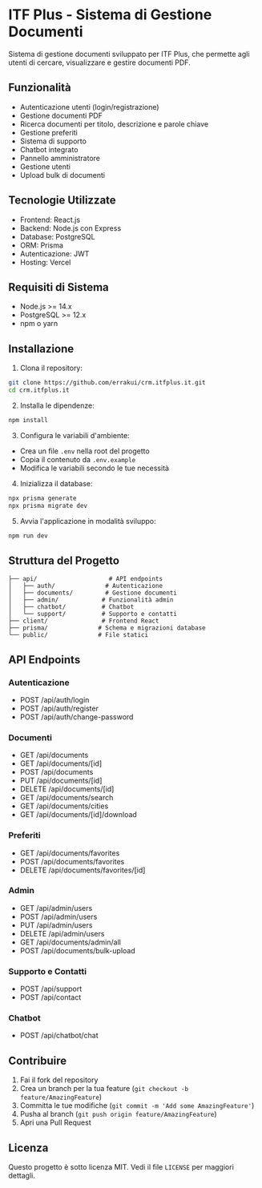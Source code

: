 # ITF Plus - Sistema di Gestione Documenti

Sistema di gestione documenti sviluppato per ITF Plus, che permette agli utenti di cercare, visualizzare e gestire documenti PDF.

## Funzionalità

- Autenticazione utenti (login/registrazione)
- Gestione documenti PDF
- Ricerca documenti per titolo, descrizione e parole chiave
- Gestione preferiti
- Sistema di supporto
- Chatbot integrato
- Pannello amministratore
- Gestione utenti
- Upload bulk di documenti

## Tecnologie Utilizzate

- Frontend: React.js
- Backend: Node.js con Express
- Database: PostgreSQL
- ORM: Prisma
- Autenticazione: JWT
- Hosting: Vercel

## Requisiti di Sistema

- Node.js >= 14.x
- PostgreSQL >= 12.x
- npm o yarn

## Installazione

1. Clona il repository:
```bash
git clone https://github.com/errakui/crm.itfplus.it.git
cd crm.itfplus.it
```

2. Installa le dipendenze:
```bash
npm install
```

3. Configura le variabili d'ambiente:
- Crea un file `.env` nella root del progetto
- Copia il contenuto da `.env.example`
- Modifica le variabili secondo le tue necessità

4. Inizializza il database:
```bash
npx prisma generate
npx prisma migrate dev
```

5. Avvia l'applicazione in modalità sviluppo:
```bash
npm run dev
```

## Struttura del Progetto

```
├── api/                    # API endpoints
│   ├── auth/              # Autenticazione
│   ├── documents/         # Gestione documenti
│   ├── admin/            # Funzionalità admin
│   ├── chatbot/          # Chatbot
│   └── support/          # Supporto e contatti
├── client/               # Frontend React
├── prisma/              # Schema e migrazioni database
└── public/              # File statici
```

## API Endpoints

### Autenticazione
- POST /api/auth/login
- POST /api/auth/register
- POST /api/auth/change-password

### Documenti
- GET /api/documents
- GET /api/documents/[id]
- POST /api/documents
- PUT /api/documents/[id]
- DELETE /api/documents/[id]
- GET /api/documents/search
- GET /api/documents/cities
- GET /api/documents/[id]/download

### Preferiti
- GET /api/documents/favorites
- POST /api/documents/favorites
- DELETE /api/documents/favorites/[id]

### Admin
- GET /api/admin/users
- POST /api/admin/users
- PUT /api/admin/users
- DELETE /api/admin/users
- GET /api/documents/admin/all
- POST /api/documents/bulk-upload

### Supporto e Contatti
- POST /api/support
- POST /api/contact

### Chatbot
- POST /api/chatbot/chat

## Contribuire

1. Fai il fork del repository
2. Crea un branch per la tua feature (`git checkout -b feature/AmazingFeature`)
3. Committa le tue modifiche (`git commit -m 'Add some AmazingFeature'`)
4. Pusha al branch (`git push origin feature/AmazingFeature`)
5. Apri una Pull Request

## Licenza

Questo progetto è sotto licenza MIT. Vedi il file `LICENSE` per maggiori dettagli.
